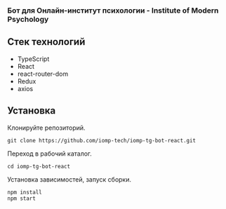 ### Бот для Онлайн-институт психологии - Institute of Modern Psychology

## Стек технологий

* TypeScript
* React
* react-router-dom
* Redux
* axios

## Установка
Клонируйте репозиторий.
```
git clone https://github.com/iomp-tech/iomp-tg-bot-react.git
```

Переход в рабочий каталог.
```
cd iomp-tg-bot-react
```

Установка зависимостей, запуск сборки.
```
npm install
npm start
```
